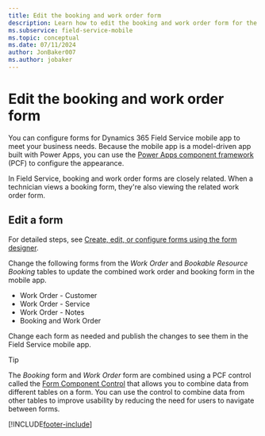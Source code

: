 ```yaml
---
title: Edit the booking and work order form
description: Learn how to edit the booking and work order form for the Dynamics 365 Field Service mobile app.
ms.subservice: field-service-mobile
ms.topic: conceptual
ms.date: 07/11/2024
author: JonBaker007
ms.author: jobaker
---
```


# Edit the booking and work order form

You can configure forms for Dynamics 365 Field Service mobile app to meet your business needs. Because the mobile app is a model-driven app built with Power Apps, you can use the [Power Apps component framework](/power-apps/developer/component-framework/overview) (PCF) to configure the appearance.

In Field Service, booking and work order forms are closely related. When a technician views a booking form, they're also viewing the related work order form.

## Edit a form

For detailed steps, see [Create, edit, or configure forms using the form designer](/powerapps/maker/model-driven-apps/create-and-edit-forms).

Change the following forms from the *Work Order* and *Bookable Resource Booking* tables to update the combined work order and booking form in the mobile app.

- Work Order - Customer
- Work Order - Service
- Work Order - Notes
- Booking and Work Order

Change each form as needed and publish the changes to see them in the Field Service mobile app.

> [!TIP]
> The *Booking* form and *Work Order* form are combined using a PCF control called the [Form Component Control](/powerapps/maker/model-driven-apps/form-component-control) that allows you to combine data from different tables on a form. You can use the control to combine data from other tables to improve usability by reducing the need for users to navigate between forms.

[!INCLUDE[footer-include](../../includes/footer-banner.md)]

